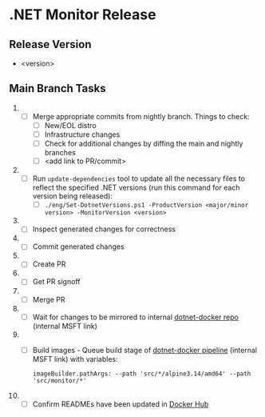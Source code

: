# .NET Monitor Release

## Release Version

* &lt;version&gt;

## Main Branch Tasks

1. - [ ] Merge appropriate commits from nightly branch.  Things to check:
      - [ ] New/EOL distro
      - [ ] Infrastructure changes
      - [ ] Check for additional changes by diffing the main and nightly branches
      - [ ] &lt;add link to PR/commit&gt;
1. - [ ] Run `update-dependencies` tool to update all the necessary files to reflect the specified .NET versions (run this command for each version being released):
      - [ ] `./eng/Set-DotnetVersions.ps1 -ProductVersion <major/minor version> -MonitorVersion <version>`
1. - [ ] Inspect generated changes for correctness
1. - [ ] Commit generated changes
1. - [ ] Create PR
1. - [ ] Get PR signoff
1. - [ ] Merge PR
1. - [ ] Wait for changes to be mirrored to internal [dotnet-docker repo](https://dev.azure.com/dnceng/internal/_git/dotnet-dotnet-docker) (internal MSFT link)
1.  - [ ] Build images - Queue build stage of [dotnet-docker pipeline](https://dev.azure.com/dnceng/internal/_build?definitionId=373) (internal MSFT link) with variables:

      `imageBuilder.pathArgs: --path 'src/*/alpine3.14/amd64' --path 'src/monitor/*'`
1. - [ ] Confirm READMEs have been updated in [Docker Hub](https://hub.docker.com/_/microsoft-dotnet-monitor)

